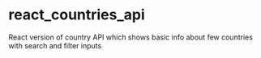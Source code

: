 # react_countries_api
React version of country API which shows basic info about few countries with search and filter inputs

